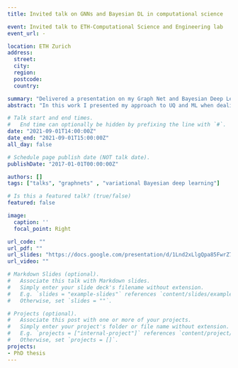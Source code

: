 ```yaml
---
title: Invited talk on GNNs and Bayesian DL in computational science

event: Invited talk to ETH-Computational Science and Engineering lab
event_url: -

location: ETH Zurich
address:
  street: 
  city: 
  region: 
  postcode: 
  country: 

summary: "Delivered a presentation on my Graph Net and Bayesian Deep Learning work on crack detection and farm-level turbine interactions. "
abstract: "In this work I presented my approach to UQ and ML when dealing with large-volumes of high-dimensional data. I briefly presented the supervised learning work on [crack localization with arbitrarily positioned strain-sensors](https://arxiv.org/abs/2012.06791) and parts of the work on building supervised/semi-supervised graph-structured latent variable models with the [relational VAE](https://arxiv.org/abs/2106.16049). Moreover, I presented some results that appear in my PhD work using trained RVAEs for selecting optimal sub-sets of turbines for monitoring with information-theoretic criteria (to appear in my PhD thesis)."

# Talk start and end times.
#   End time can optionally be hidden by prefixing the line with `#`.
date: "2021-09-01T14:00:00Z"
date_end: "2021-09-01T15:00:00Z"
all_day: false

# Schedule page publish date (NOT talk date).
publishDate: "2017-01-01T00:00:00Z"

authors: []
tags: ["talks", "graphnets" , "variational Bayesian deep learning"]

# Is this a featured talk? (true/false)
featured: false

image:
  caption: ''
  focal_point: Right

url_code: ""
url_pdf: ""
url_slides: "https://docs.google.com/presentation/d/1Lnd2xLlgQpa85FwrZ7tF5fc02W4Ja-u-NTs4QkczSME/edit?usp=sharing"
url_video: ""

# Markdown Slides (optional).
#   Associate this talk with Markdown slides.
#   Simply enter your slide deck's filename without extension.
#   E.g. `slides = "example-slides"` references `content/slides/example-slides.md`.
#   Otherwise, set `slides = ""`.

# Projects (optional).
#   Associate this post with one or more of your projects.
#   Simply enter your project's folder or file name without extension.
#   E.g. `projects = ["internal-project"]` references `content/project/deep-learning/index.md`.
#   Otherwise, set `projects = []`.
projects:
- PhD thesis
---
```

